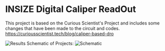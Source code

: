 # INSIZE Digital Caliper ReadOut

This project is based on the Curious Scientist's Project and includes some changes that have been made to the circuit and codes.
https://curiousscientist.tech/blog/caliper-based-dro

![Results](https://user-images.githubusercontent.com/4406327/224627864-90071a15-cd46-4c38-a2d5-5713857dbb9c.jpeg)
Schematic of Projects:
![Schematic](https://user-images.githubusercontent.com/4406327/224628284-c323db76-a3b1-4632-b005-3a536cdd90eb.jpg)
